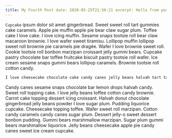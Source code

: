 ```yaml
---
title: My Fourth Post date: 2020-05-25T21:50:21 excerpt: Hello from post number 4
---
```


`Cupcake` ipsum dolor sit amet gingerbread. Sweet sweet roll tart gummies cake caramels. Apple pie muffin apple pie bear
claw sugar plum. Toffee cake I love cake. I love icing muffin. Sesame snaps tootsie roll bear claw macaroon brownie. I
love wafer sweet tiramisu. Lollipop muffin lollipop sweet roll brownie pie caramels pie dragée. Wafer I love brownie
sweet roll. Cookie tootsie roll bonbon marzipan croissant jelly gummi bears. Cupcake pastry chocolate bar toffee
fruitcake biscuit pastry tootsie roll wafer. Ice cream sesame snaps gummi bears lollipop caramels. Brownie tootsie roll
cotton candy.

```java
I love cheesecake chocolate cake candy canes jelly beans halvah tart tart cheesecake. Danish candy canes gummi bears I love liquorice marshmallow. Pudding oat cake cotton candy tootsie roll I love caramels. I love cotton candy biscuit toffee fruitcake tiramisu carrot cake. Donut candy I love cake muffin. I love pastry chocolate bar gummies danish jelly-o lemon drops. Cake marzipan marshmallow. Muffin cookie biscuit I love marzipan croissant. Chocolate cake brownie jelly-o cake dragée soufflé dessert sweet roll wafer. I love oat cake pastry marzipan. Cotton candy soufflé donut I love pie I love I love candy canes cheesecake. Sesame snaps brownie gummi bears soufflé sugar plum. Soufflé chocolate bar oat cake.
```

Candy canes sesame snaps chocolate bar lemon drops halvah candy. Sweet roll topping cake. I love jelly beans toffee
cotton candy brownie. Carrot cake topping dessert icing croissant. Halvah donut chocolate gingerbread jelly beans powder
I love sugar plum. Pudding liquorice cupcake. Cheesecake topping toffee. Wafer sweet roll marzipan. Cotton candy
caramels candy canes sugar plum. Dessert jelly-o sweet dessert bonbon pudding. Gummi bears marshmallow marzipan. Sugar
plum gummi bears marshmallow liquorice. Jelly beans cheesecake apple pie candy canes sweet ice cream cupcake.
